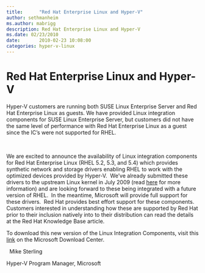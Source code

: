 ```yaml
---
title:      "Red Hat Enterprise Linux and Hyper-V"
author: sethmanheim
ms.author: mabrigg
description: Red Hat Enterprise Linux and Hyper-V
ms.date: 02/23/2010
date:       2010-02-23 10:08:00
categories: hyper-v-linux
---
```

# Red Hat Enterprise Linux and Hyper-V

Hyper-V customers are running both SUSE Linux Enterprise Server and Red Hat Enterprise Linux as guests. We have provided Linux integration components for SUSE Linux Enterprise Server, but customers did not have the same level of performance with Red Hat Enterprise Linux as a guest since the IC’s were not supported for RHEL. 

 

We are excited to announce the availability of Linux integration components for Red Hat Enterprise Linux (RHEL 5.2, 5.3, and 5.4) which provides synthetic network and storage drivers enabling RHEL to work with the optimized devices provided by Hyper-V.  We’ve already submitted these drivers to the upstream Linux kernel in July 2009 (read [here](https://techcommunity.microsoft.com/t5/virtualization/linux-ics-for-hyper-v-and-gplv2/ba-p/381647) for more information) and are looking forward to these being integrated with a future version of RHEL.  In the meantime, Microsoft will provide full support for these drivers.  Red Hat provides best effort support for these components. Customers interested in understanding how these are supported by Red Hat prior to their inclusion natively into to their distribution can read the details at the Red Hat Knowledge Base article.
 

To download this new version of the Linux Integration Components, visit this [link](https://www.microsoft.com/download/) on the Microsoft Download Center.

 
Mike Sterling

Hyper-V Program Manager, Microsoft
